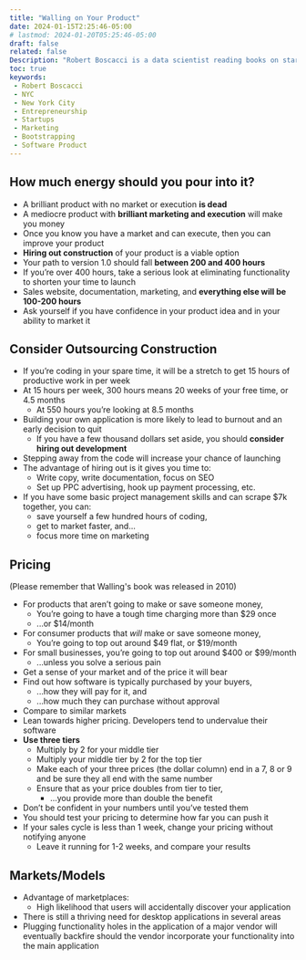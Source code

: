 ```yaml
---
title: "Walling on Your Product"
date: 2024-01-15T2:25:46-05:00
# lastmod: 2024-01-20T05:25:46-05:00
draft: false
related: false
Description: "Robert Boscacci is a data scientist reading books on startups and micro-saas" # Keep to 150-160 chars
toc: true
keywords:
 - Robert Boscacci
 - NYC
 - New York City
 - Entrepreneurship
 - Startups
 - Marketing
 - Bootstrapping
 - Software Product
---
```


## How much energy should you pour into it?

* A brilliant product with no market or execution __is dead__
* A mediocre product with __brilliant marketing and execution__ will make you money
* Once you know you have a market and can execute, then you can improve your product
* __Hiring out construction__ of your product is a viable option
* Your path to version 1.0 should fall __between 200 and 400 hours__
* If you’re over 400 hours, take a serious look at eliminating functionality to shorten your time to launch
* Sales website, documentation, marketing, and __everything else will be 100-200 hours__
* Ask yourself if you have confidence in your product idea and in your ability to market it

## Consider Outsourcing Construction

* If you’re coding in your spare time, it will be a stretch to get 15 hours of productive work in per week
* At 15 hours per week, 300 hours means 20 weeks of your free time, or 4.5 months
  * At 550 hours you’re looking at 8.5 months
* Building your own application is more likely to lead to burnout and an early decision to quit
  * If you have a few thousand dollars set aside, you should __consider hiring out development__
* Stepping away from the code will increase your chance of launching
* The advantage of hiring out is it gives you time to:
  * Write copy, write documentation, focus on SEO
  * Set up PPC advertising, hook up payment processing, etc.
* If you have some basic project management skills and can scrape $7k together, you can:
  * save yourself a few hundred hours of coding,
  * get to market faster, and...
  * focus more time on marketing

## Pricing

(Please remember that Walling's book was released in 2010)

* For products that aren’t going to make or save someone money,
  * You’re going to have a tough time charging more than $29 once
  * ...or $14/month
* For consumer products that _will_ make or save someone money,
  * You’re going to top out around $49 flat, or $19/month
* For small businesses, you’re going to top out around $400 or $99/month
  * ...unless you solve a serious pain
* Get a sense of your market and of the price it will bear
* Find out how software is typically purchased by your buyers,
  * ...how they will pay for it, and
  * ...how much they can purchase without approval
* Compare to similar markets
* Lean towards higher pricing. Developers tend to undervalue their software
* __Use three tiers__
  * Multiply by 2 for your middle tier
  * Multiply your middle tier by 2 for the top tier
  * Make each of your three prices (the dollar column) end in a 7, 8 or 9 and be sure they all end with the same number
  * Ensure that as your price doubles from tier to tier,
    * ...you provide more than double the benefit
* Don’t be confident in your numbers until you’ve tested them
* You should test your pricing to determine how far you can push it
* If your sales cycle is less than 1 week, change your pricing without notifying anyone
  * Leave it running for 1-2 weeks, and compare your results

## Markets/Models

* Advantage of marketplaces:
  * High likelihood that users will accidentally discover your application
* There is still a thriving need for desktop applications in several areas
* Plugging functionality holes in the application of a major vendor will eventually backfire should the vendor incorporate your functionality into the main application

